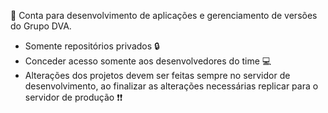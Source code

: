 📝 Conta para desenvolvimento de aplicações e gerenciamento de versões do Grupo DVA.

- Somente repositórios privados 🔒
- Conceder acesso somente aos desenvolvedores do time 💻
- Alterações dos projetos devem ser feitas sempre no servidor de desenvolvimento, ao finalizar as alterações necessárias replicar para o servidor de produção ❗❗
